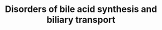 ---
annotations:
- type: Pathway Ontology
  value: cerebrotendinous xanthomatosis pathway
- type: Pathway Ontology
  value: inborn error of metabolism pathway
authors:
- Maria van de Meent
- Eweitz
description: This pathway model displays disorders of bile acid synthesis and biliary
  transport. There are 13 included disorders, of which 8 are enzyme deficiencies,
  and 5 are related to transporters. The enzyme deficiencies include 3β-Dehydrogenase
  deficiency, 5β-Reductase deficiency, Spastic Paraplegia 5A, Cholesterol 7α-hydroxylase
  deficiency, Sterol 27-hydroxylase deficiency, α-Methylacyl-CoA racemase (AMACR)
  deficiency, Bile acid amidation defect, and Bile acid-CoA ligase deficiency (BA
  CoA LD). Disorders of transporters are related to deficiencies in ATP8B1 (Progressive
  familial intrahepatic cholestasis type 1; PFIC1), ABCB11 (Progressive familial intrahepatic
  cholestasis type 2; PFIC 2), ABCB4 (Progressive familial intrahepatic cholestasis
  type 3), and ABCC2 (Dubin-Johnson syndrome), as well as OATP1B1 and OATP1B3 disease
  (Rotor Syndrome). This pathway is based on Chapter 34 of Blau’s ‘Physicians Guide
  to the Diagnosis, Treatment, and Follow-Up of Inherited Metabolic Diseases (ISBN
  3642403360 (978-3642403361)).
last-edited: 2022-02-23
organisms:
- Homo sapiens
redirect_from:
- /index.php/Pathway:WP5176
- /instance/WP5176
schema-jsonld:
- '@context': https://schema.org/
  '@id': https://wikipathways.github.io/pathways/WP5176.html
  '@type': Dataset
  creator:
    '@type': Organization
    name: WikiPathways
  description: This pathway model displays disorders of bile acid synthesis and biliary
    transport. There are 13 included disorders, of which 8 are enzyme deficiencies,
    and 5 are related to transporters. The enzyme deficiencies include 3β-Dehydrogenase
    deficiency, 5β-Reductase deficiency, Spastic Paraplegia 5A, Cholesterol 7α-hydroxylase
    deficiency, Sterol 27-hydroxylase deficiency, α-Methylacyl-CoA racemase (AMACR)
    deficiency, Bile acid amidation defect, and Bile acid-CoA ligase deficiency (BA
    CoA LD). Disorders of transporters are related to deficiencies in ATP8B1 (Progressive
    familial intrahepatic cholestasis type 1; PFIC1), ABCB11 (Progressive familial
    intrahepatic cholestasis type 2; PFIC 2), ABCB4 (Progressive familial intrahepatic
    cholestasis type 3), and ABCC2 (Dubin-Johnson syndrome), as well as OATP1B1 and
    OATP1B3 disease (Rotor Syndrome). This pathway is based on Chapter 34 of Blau’s
    ‘Physicians Guide to the Diagnosis, Treatment, and Follow-Up of Inherited Metabolic
    Diseases (ISBN 3642403360 (978-3642403361)).
  keywords:
  - (25R)-3alpha,7alpha,12alpha-Trihydroxy-5beta-cholestan-26-oyl-CoA
  - ATP8B1
  - cholesterol
  - 7alpha-Hydroxy-4-cholesten-3-one
  - 3beta-Hydroxy-5-cholestenoic acid
  - (25S)-3alpha,7alpha,12alpha-trihydroxy-5beta-cholestanoyl-CoA
  - AKR1D1
  - Very long-chain acyl-CoA synthetase
  - Phosphatidylserine
  - 7alpha-hydroxy-5beta-cholestan-3-one
  - 7-alpha-hydroxycholest-4-en-3-one 12-alpha-hydroxylase
  - Taurochenodeoxycholic acid
  - 3alpha,7alpha,12alpha-trihydroxy-5beta-cholestan-26-oic acid
  - cholyl-CoA
  - 3α,7α,12α-trihydroxy-24-oxo-5β-cholestan-26-oyl-CoA
  - Bile acid-CoA:amino acid N-acyltransferase
  - 3alpha,7alpha,12alpha-Trihydroxy-5beta-cholest-24-enoyl-CoA
  - Glycocholic acid
  - glycocholate
  - 5beta-cholestane-3alpha,7alpha,26-triol
  - SLCO1B3
  - (24R,25R)-3alpha,7alpha,12alpha,24-tetrahydroxy-5beta-cholestan-26-oyl-CoA
  - ACOX2
  - Chenodeoxycholoyl-CoA
  - SLCO1B1
  - 3beta,7alpha-Dihydroxy-5-cholestenoate
  - Alpha-methylacyl-CoA racemase
  - 3alpha,7alpha-Dihydroxy-5beta-cholest-24-enoyl-CoA
  - 7alpha,12alpha-Dihydroxy-4-cholesten-3-one
  - 7alpha,26-dihydroxy-5beta-cholestan-3-one
  - phosphatidylcholines
  - Glycochenodeoxycholic acid
  - 27-Hydroxycholesterol
  - ABCC2
  - taurocholate
  - Taurocholic acid
  - 7-alpha-Hydroxycholesterol
  - (25R)-3alpha,7alpha-Dihydroxy-5beta-cholestanoyl-CoA
  - ABCB11
  - 7alpha,26-dihydroxycholest-4-en-3-one
  - HSD17B4
  - HSD3B7
  - 3alpha,7alpha,24-trihydroxy-5beta-cholestan-26-oyl-CoA
  - 5beta-cholestane-3alpha,7alpha-diol
  - 5beta-Cholestane-3alpha,7alpha,27-triol
  - 5beta-cholestane-3alpha,7alpha,12alpha-triol
  - CYP27A1
  - CYP7A1
  - cholate
  - 3alpha,7alpha-dihydroxy-5beta-cholestan-26-al
  - (25S)-3alpha,7alpha-Dihydroxy-5beta-cholestanoyl-CoA
  - 3alpha,7alpha-dihydroxy-24-oxo-5beta-cholestan-26-oyl-CoA
  - ABCB4
  - 5beta-cholestane-3alpha,7alpha,12alpha,26-tetrol
  - SLC27A5
  - Aldo-keto reductase family 1 member C4
  - 3alpha,7alpha-dihydroxy-5beta-cholestan-26-oic acid
  - 3alpha,7alpha,12alpha-trihydroxy-5beta-cholestan-26-al
  - chenodeoxycholate(1-)
  - CYP7B1
  - 7alpha,12alpha-dihydroxy-5beta-cholestan-3-one
  - Bilirubin glucuronide
  - Bile acid
  - SCP2
  license: CC0
  name: Disorders of bile acid synthesis and biliary transport
seo: CreativeWork
title: Disorders of bile acid synthesis and biliary transport
wpid: WP5176
---